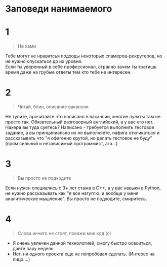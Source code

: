 # Заповеди нанимаемого

# 1
> Не хами

 Тебе могут не нравитсья подходы некоторых спамеров-рекрутеров, но не нужно опускаться до их уровня.  
 Если ты уверенный в себе профессионал, странно зачем ты тратишь время даже на грубые ответы тем кто тебе не интересен.  

 # 2
 > Читай, блин, описание вакансии
 
Не тупите, прочитайте что написано в вакансии, многие пункты там не просто так.
Обязательный разговорный английский, а у вас его нет. Нахера вы туда суетесь?
Написано - требуется выполнить тестовое задание, а вы принципиально их не выполняете, нафига откликаться и рассказывать что "я офигенно крутой, но делать тестовое не буду" (прям сильный и независимый программист, ага...)


# 3
> Вы просто не подходите

Если нужен специались с 3+ лет стажа в C++, а у вас навыки в Python, не нужно рассказывать как "я все нагуглю, и вообще у меня аналитическое мышление". Вы просто не подходите, смиритесь.

# 4
> Слова инчего не стоят, покажи мне код (с)

- Я очень увлечен данной технологией, смогу быстро освоиться, дайте пару недель.  
- Нет, ни одного проекта еще не попробовал сделать.
(Интерес на лицо....)

